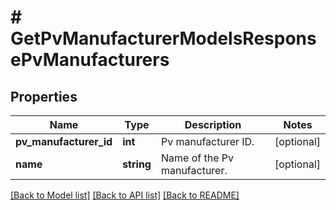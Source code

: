 # # GetPvManufacturerModelsResponsePvManufacturers

## Properties

Name | Type | Description | Notes
------------ | ------------- | ------------- | -------------
**pv_manufacturer_id** | **int** | Pv manufacturer ID. | [optional]
**name** | **string** | Name of the Pv manufacturer. | [optional]

[[Back to Model list]](../../README.md#models) [[Back to API list]](../../README.md#endpoints) [[Back to README]](../../README.md)
